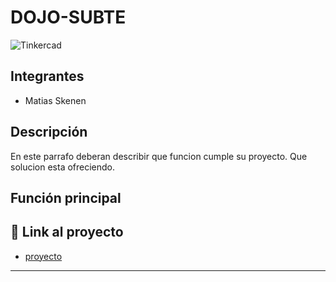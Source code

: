 # DOJO-SUBTE
![Tinkercad](./img/ArduinoTinkercad.jpg)


## Integrantes 
- Matias Skenen

## Descripción
En este parrafo deberan describir que funcion cumple su proyecto. Que solucion esta ofreciendo.

## Función principal


## :robot: Link al proyecto
- [proyecto](https://www.tinkercad.com/things/gI9FI5uaZdM-ejercicios-3-2-matias-skenen/editel?sharecode=yDcVE4unXuj8tZHsdvzeTHYjHgdKpVKs8GpFEqzDEU0)



---

